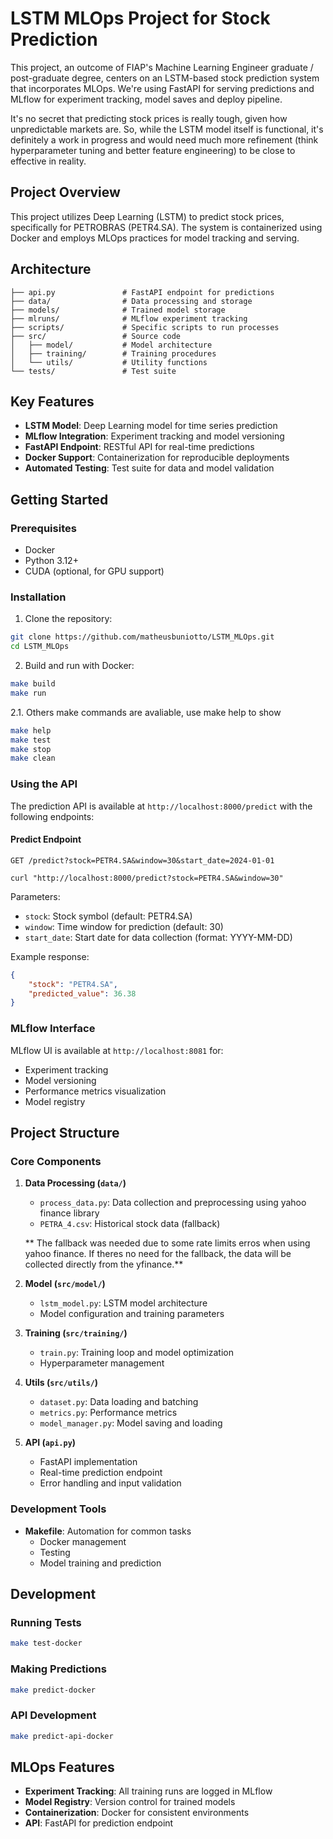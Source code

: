# LSTM MLOps Project for Stock Prediction

This project, an outcome of FIAP's Machine Learning Engineer graduate / post-graduate degree, centers on an LSTM-based stock prediction system that incorporates MLOps. We're using FastAPI for serving predictions and MLflow for experiment tracking, model saves and deploy pipeline.

It's no secret that predicting stock prices is really tough, given how unpredictable markets are. So, while the LSTM model itself is functional, it's definitely a work in progress and would need much more refinement (think hyperparameter tuning and better feature engineering) to be close to effective in reality.

## Project Overview

This project utilizes Deep Learning (LSTM) to predict stock prices, specifically for PETROBRAS (PETR4.SA). The system is containerized using Docker and employs MLOps practices for model tracking and serving.


## Architecture

```
├── api.py               # FastAPI endpoint for predictions
├── data/                # Data processing and storage
├── models/              # Trained model storage
├── mlruns/              # MLflow experiment tracking
├── scripts/             # Specific scripts to run processes
├── src/                 # Source code
│   ├── model/           # Model architecture
│   ├── training/        # Training procedures
│   └── utils/           # Utility functions
└── tests/               # Test suite
```

## Key Features

- **LSTM Model**: Deep Learning model for time series prediction
- **MLflow Integration**: Experiment tracking and model versioning
- **FastAPI Endpoint**: RESTful API for real-time predictions
- **Docker Support**: Containerization for reproducible deployments
- **Automated Testing**: Test suite for data and model validation

## Getting Started

### Prerequisites

- Docker
- Python 3.12+
- CUDA (optional, for GPU support)

### Installation

1. Clone the repository:
```bash
git clone https://github.com/matheusbuniotto/LSTM_MLOps.git
cd LSTM_MLOps
```

2. Build and run with Docker:
```bash
make build
make run
```
2.1. Others make commands are avaliable, use make help to show
```bash
make help
make test
make stop 
make clean 
```

### Using the API

The prediction API is available at `http://localhost:8000/predict` with the following endpoints:

#### Predict Endpoint

```http
GET /predict?stock=PETR4.SA&window=30&start_date=2024-01-01
```

```http
curl "http://localhost:8000/predict?stock=PETR4.SA&window=30"
```

Parameters:
- `stock`: Stock symbol (default: PETR4.SA)
- `window`: Time window for prediction (default: 30)
- `start_date`: Start date for data collection (format: YYYY-MM-DD)

Example response:
```json
{
    "stock": "PETR4.SA",
    "predicted_value": 36.38
}
```

### MLflow Interface

MLflow UI is available at `http://localhost:8081` for:
- Experiment tracking
- Model versioning
- Performance metrics visualization
- Model registry

## Project Structure

### Core Components

1. **Data Processing (`data/`)**
   - `process_data.py`: Data collection and preprocessing using yahoo finance library
   - `PETRA_4.csv`: Historical stock data (fallback)

   ** The fallback was needed due to some rate limits erros when using yahoo finance. If theres no need for the fallback,
   the data will be collected directly from the yfinance.**  

2. **Model (`src/model/`)**
   - `lstm_model.py`: LSTM model architecture
   - Model configuration and training parameters

3. **Training (`src/training/`)**
   - `train.py`: Training loop and model optimization
   - Hyperparameter management

4. **Utils (`src/utils/`)**
   - `dataset.py`: Data loading and batching
   - `metrics.py`: Performance metrics
   - `model_manager.py`: Model saving and loading

5. **API (`api.py`)**
   - FastAPI implementation
   - Real-time prediction endpoint
   - Error handling and input validation

### Development Tools

- **Makefile**: Automation for common tasks
  - Docker management
  - Testing
  - Model training and prediction

## Development

### Running Tests

```bash
make test-docker
```

### Making Predictions

```bash
make predict-docker
```

### API Development

```bash
make predict-api-docker
```

## MLOps Features

- **Experiment Tracking**: All training runs are logged in MLflow
- **Model Registry**: Version control for trained models
- **Containerization**: Docker for consistent environments
- **API**: FastAPI for prediction endpoint
